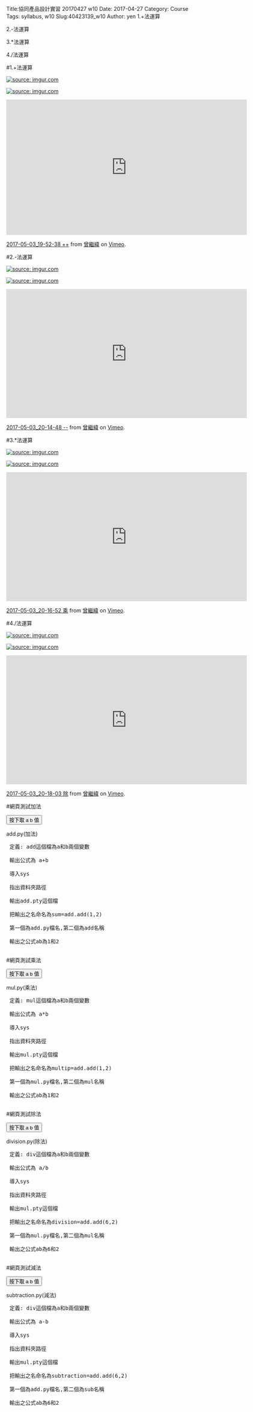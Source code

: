 Title:協同產品設計實習 20170427 w10
Date: 2017-04-27
Category: Course
Tags: syllabus, w10
Slug:40423139_w10
Author: yen
1.+法運算

2.-法運算

3.*法運算

4./法運算

<!-- PELICAN_END_SUMMARY -->

#1.+法運算

<a href="http://imgur.com/nMxj1uv"><img src="http://i.imgur.com/nMxj1uv.png" title="source: imgur.com" /></a>

<a href="http://imgur.com/RfJmmsu"><img src="http://i.imgur.com/RfJmmsu.png" title="source: imgur.com" /></a>

<iframe src="https://player.vimeo.com/video/215821741" width="640" height="360" frameborder="0" webkitallowfullscreen mozallowfullscreen allowfullscreen></iframe> <p><a href="https://vimeo.com/215821741">2017-05-03_19-52-38 ++</a> from <a href="https://vimeo.com/user57418042">曾繼緯</a> on <a href="https://vimeo.com">Vimeo</a>.</p>

#2.-法運算

<a href="http://imgur.com/ihjooth"><img src="http://i.imgur.com/ihjooth.png" title="source: imgur.com" /></a>

<a href="http://imgur.com/J93nfNl"><img src="http://i.imgur.com/J93nfNl.png" title="source: imgur.com" /></a>

<iframe src="https://player.vimeo.com/video/215823273" width="640" height="343" frameborder="0" webkitallowfullscreen mozallowfullscreen allowfullscreen></iframe> <p><a href="https://vimeo.com/215823273">2017-05-03_20-14-48 --</a> from <a href="https://vimeo.com/user57418042">曾繼緯</a> on <a href="https://vimeo.com">Vimeo</a>.</p>


#3.*法運算

<a href="http://imgur.com/gozP5ri"><img src="http://i.imgur.com/gozP5ri.png" title="source: imgur.com" /></a>

<a href="http://imgur.com/zWSDYyJ"><img src="http://i.imgur.com/zWSDYyJ.png" title="source: imgur.com" /></a>

<iframe src="https://player.vimeo.com/video/215823269" width="640" height="343" frameborder="0" webkitallowfullscreen mozallowfullscreen allowfullscreen></iframe> <p><a href="https://vimeo.com/215823269">2017-05-03_20-16-52 乘</a> from <a href="https://vimeo.com/user57418042">曾繼緯</a> on <a href="https://vimeo.com">Vimeo</a>.</p>

#4./法運算

<a href="http://imgur.com/5GKOtWy"><img src="http://i.imgur.com/5GKOtWy.png" title="source: imgur.com" /></a>

<a href="http://imgur.com/Tr7P8kB"><img src="http://i.imgur.com/Tr7P8kB.png" title="source: imgur.com" /></a>


<iframe src="https://player.vimeo.com/video/215823315" width="640" height="343" frameborder="0" webkitallowfullscreen mozallowfullscreen allowfullscreen></iframe> <p><a href="https://vimeo.com/215823315">2017-05-03_20-18-03 除</a> from <a href="https://vimeo.com/user57418042">曾繼緯</a> on <a href="https://vimeo.com">Vimeo</a>.</p>

#網頁測試加法
<!-- PELICAN_END_SUMMARY -->

<!-- 導入 Brython 標準程式庫 -->
 
<script src="../data/Brython-3.3.1/brython.js"></script>
<script src="../data/Brython-3.3.1/brython_stdlib.js"></script>
 
<!-- 啟動 Brython -->
<script>
window.onload=function(){
// 設定 data/py 為共用程式路徑
brython({debug:1, pythonpath:['./../data/py']});
}
</script>
 
<!-- 以下實際利用  Brython 畫四連桿 trace point 路徑-->
<!--<canvas id="w10" width="800" height="600"></canvas>-->
 
<div id="container" width="600" height="400"></div>
 
<script type="text/python3">
from browser import document as doc
from browser import html
import math
container = doc['container']
degree = math.pi/180
def button1(event):
    a = input("give me a")
    b = input("give me b")
    container <= str(float(a)+float(b))
doc["button1"].bind("click", button1)

</script>
<button id="button1">按下取 a b 值</button>


add.py(加法)
<pre class="brush:python">
 定義: add這個檔為a和b兩個變數
 
 輸出公式為 a+b
 
 導入sys
 
 指出資料夾路徑
 
 輸出add.pty這個檔
 
 把輸出之名命名為sum=add.add(1,2)    
 
 第一個為add.py檔名,第二個為add名稱
 
 輸出之公式ab為1和2
 </pre>



#網頁測試乘法
<!-- PELICAN_END_SUMMARY -->

<!-- 導入 Brython 標準程式庫 -->
 
<script src="../data/Brython-3.3.1/brython.js"></script>
<script src="../data/Brython-3.3.1/brython_stdlib.js"></script>
 
<!-- 啟動 Brython -->
<script>
window.onload=function(){
// 設定 data/py 為共用程式路徑
brython({debug:1, pythonpath:['./../data/py']});
}
</script>
 
<!-- 以下實際利用  Brython 畫四連桿 trace point 路徑-->
<!--<canvas id="w10" width="800" height="600"></canvas>-->
 
<div id="container3" width="600" height="400"></div>
 
<script type="text/python3">
from browser import document as doc
from browser import html
import math
container = doc['container3']
degree = math.pi/180
def button3(event):
    a = input("give me a")
    b = input("give me b")
    container <= str(float(a)*float(b))
doc["button3"].bind("click", button3)

</script>
<button id="button3">按下取 a b 值</button>


mul.py(乘法)
<pre class="brush:python">
 定義: mul這個檔為a和b兩個變數
 
 輸出公式為 a*b
 
 導入sys
 
 指出資料夾路徑
 
 輸出mul.pty這個檔
 
 把輸出之名命名為multip=add.add(1,2)    
 
 第一個為mul.py檔名,第二個為mul名稱
 
 輸出之公式ab為1和2
 </pre>



 
#網頁測試除法
<!-- PELICAN_END_SUMMARY -->

<!-- 導入 Brython 標準程式庫 -->
 
<script src="../data/Brython-3.3.1/brython.js"></script>
<script src="../data/Brython-3.3.1/brython_stdlib.js"></script>
 
<!-- 啟動 Brython -->
<script>
window.onload=function(){
// 設定 data/py 為共用程式路徑
brython({debug:1, pythonpath:['./../data/py']});
}
</script>
 
<!-- 以下實際利用  Brython 畫四連桿 trace point 路徑-->
<!--<canvas id="w10" width="800" height="600"></canvas>-->
 
<div id="container4" width="600" height="400"></div>
 
<script type="text/python3">
from browser import document as doc
from browser import html
import math
container = doc['container4']
degree = math.pi/180
def button4(event):
    a = input("give me a")
    b = input("give me b")
    container <= str(float(a)/float(b))
doc["button4"].bind("click", button4)

</script> 
<button id="button4">按下取 a b 值</button>


division.py(除法)
<pre class="brush:python">
 定義: div這個檔為a和b兩個變數
 
 輸出公式為 a/b
 
 導入sys
 
 指出資料夾路徑
 
 輸出mul.pty這個檔
 
 把輸出之名命名為division=add.add(6,2)    
 
 第一個為mul.py檔名,第二個為mul名稱
 
 輸出之公式ab為6和2
 </pre>



 
#網頁測試減法
<!-- PELICAN_END_SUMMARY -->

<!-- 導入 Brython 標準程式庫 -->
 
<script src="../data/Brython-3.3.1/brython.js"></script>
<script src="../data/Brython-3.3.1/brython_stdlib.js"></script>
 
<!-- 啟動 Brython -->
<script>
window.onload=function(){
// 設定 data/py 為共用程式路徑
brython({debug:1, pythonpath:['./../data/py']});
}
</script>
 
<!-- 以下實際利用  Brython 畫四連桿 trace point 路徑-->
<!--<canvas id="w10" width="800" height="600"></canvas>-->
 
<div id="container1" width="600" height="400"></div>
 
<script type="text/python3">
from browser import document as doc
from browser import html
import math
container = doc['container1']
degree = math.pi/180
def button2(event):
    a = input("give me a")
    b = input("give me b")
    container <= str(float(a)-float(b))
doc["button2"].bind("click", button2)

</script>
<button id="button2">按下取 a b 值</button>

subtraction.py(減法)
<pre class="brush:python">
 定義: div這個檔為a和b兩個變數
 
 輸出公式為 a-b
 
 導入sys
 
 指出資料夾路徑
 
 輸出mul.pty這個檔
 
 把輸出之名命名為subtraction=add.add(6,2)    
 
 第一個為add.py檔名,第二個為sub名稱
 
 輸出之公式ab為6和2
 </pre>
 
 



